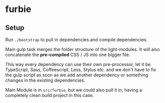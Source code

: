 # furbie

## Setup

Run `./bootstrap` to pull in dependencies and compile dependencies.

Main gulp task merges the folder structure of the light-modules.
It will also concatenate the **pre-compiled** CSS / JS into one
bigger file.

This way every dependency can use their own pre-processor, let it be
TypeScript, Sass, Coffeescript, Less, Stylus etc. and we don't have
to fix the gulp script as soon as we add another dependency or
something changes in the existing dependencies.

Main Module is in `src/furbie`, but we could also pull it in, having a
completely clean build project in this case.
